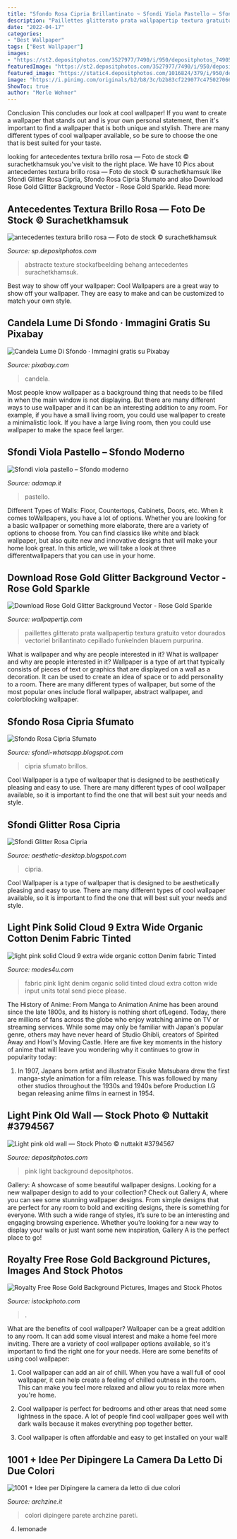 ```yaml
---
title: "Sfondo Rosa Cipria Brillantinato ~ Sfondi Viola Pastello – Sfondo Moderno"
description: "Paillettes glitterato prata wallpapertip textura gratuito vetor dourados vectoriel brillantinato cepillado funkelnden blauem purpurina"
date: "2022-04-17"
categories:
- "Best Wallpaper"
tags: ["Best Wallpaper"]
images:
- "https://st2.depositphotos.com/3527977/7490/i/950/depositphotos_74905819-stock-photo-pink-glitter-texture-abstract-background.jpg"
featuredImage: "https://st2.depositphotos.com/3527977/7490/i/950/depositphotos_74905819-stock-photo-pink-glitter-texture-abstract-background.jpg"
featured_image: "https://static4.depositphotos.com/1016824/379/i/950/depositphotos_3794567-stock-photo-light-pink-old-wall.jpg"
image: "https://i.pinimg.com/originals/b2/b8/3c/b2b83cf229077c4750270663555f9620.jpg"
ShowToc: true
author: "Merle Wehner"
---
```



Conclusion
This concludes our look at cool wallpaper! If you want to create a wallpaper that stands out and is your own personal statement, then it's important to find a wallpaper that is both unique and stylish. There are many different types of cool wallpaper available, so be sure to choose the one that is best suited for your taste.

	

		
looking for antecedentes textura brillo rosa — Foto de stock © surachetkhamsuk you've visit to the right place. We have 10 Pics about antecedentes textura brillo rosa — Foto de stock © surachetkhamsuk like Sfondi Glitter Rosa Cipria, Sfondo Rosa Cipria Sfumato and also Download Rose Gold Glitter Background Vector - Rose Gold Sparkle. Read more:
		
    
## Antecedentes Textura Brillo Rosa — Foto De Stock © Surachetkhamsuk

<img loading=lazy src="https://st2.depositphotos.com/3527977/7490/i/950/depositphotos_74905819-stock-photo-pink-glitter-texture-abstract-background.jpg" onerror="this.onerror=null;this.src='https://tse3.mm.bing.net/th?id=OIP.Xc4R765r4UktzW13sM0QlQHaE6&amp;pid=15.1';" alt="antecedentes textura brillo rosa — Foto de stock © surachetkhamsuk">

_Source: sp.depositphotos.com_

>abstracte texture stockafbeelding behang antecedentes surachetkhamsuk. 

	

Best way to show off your wallpaper:
Cool Wallpapers are a great way to show off your wallpaper. They are easy to make and can be customized to match your own style.

    
## Candela Lume Di Sfondo · Immagini Gratis Su Pixabay

<img loading=lazy src="https://cdn.pixabay.com/photo/2012/11/08/06/57/candle-65329_640.jpg" onerror="this.onerror=null;this.src='https://tse2.mm.bing.net/th?id=OIP.ZMbEn825fOAZBB79nSKcSwHaFO&amp;pid=15.1';" alt="Candela Lume Di Sfondo · Immagini gratis su Pixabay">

_Source: pixabay.com_

>candela. 

	

Most people know wallpaper as a background thing that needs to be filled in when the main window is not displaying. But there are many different ways to use wallpaper and it can be an interesting addition to any room. For example, if you have a small living room, you could use wallpaper to create a minimalistic look. If you have a large living room, then you could use wallpaper to make the space feel larger.

    
## Sfondi Viola Pastello – Sfondo Moderno

<img loading=lazy src="https://i.pinimg.com/originals/b2/b8/3c/b2b83cf229077c4750270663555f9620.jpg" onerror="this.onerror=null;this.src='https://tse3.mm.bing.net/th?id=OIP.LmLrQ5eZA1VMxn6p3qdO0QHaLH&amp;pid=15.1';" alt="Sfondi viola pastello – Sfondo moderno">

_Source: adamap.it_

>pastello. 

	

Different Types of Walls: Floor, Countertops, Cabinets, Doors, etc.
When it comes toWallpapers, you have a lot of options. Whether you are looking for a basic wallpaper or something more elaborate, there are a variety of options to choose from. You can find classics like white and black wallpaper, but also quite new and innovative designs that will make your home look great. In this article, we will take a look at three differentwallpapers that you can use in your home.

    
## Download Rose Gold Glitter Background Vector - Rose Gold Sparkle

<img loading=lazy src="https://www.wallpapertip.com/wmimgs/38-387337_rose-gold-glitter-background-vector-rose-gold-sparkle.jpg" onerror="this.onerror=null;this.src='https://tse2.mm.bing.net/th?id=OIP.O4kAyf91z1yCboX5TnsMLgHaHa&amp;pid=15.1';" alt="Download Rose Gold Glitter Background Vector - Rose Gold Sparkle">

_Source: wallpapertip.com_

>paillettes glitterato prata wallpapertip textura gratuito vetor dourados vectoriel brillantinato cepillado funkelnden blauem purpurina. 

	

What is wallpaper and why are people interested in it?
What is wallpaper and why are people interested in it?
Wallpaper is a type of art that typically consists of pieces of text or graphics that are displayed on a wall as a decoration. It can be used to create an idea of space or to add personality to a room. There are many different types of wallpaper, but some of the most popular ones include floral wallpaper, abstract wallpaper, and colorblocking wallpaper.

    
## Sfondo Rosa Cipria Sfumato

<img loading=lazy src="https://i.pinimg.com/236x/62/e8/c5/62e8c5854fe08737577a87fc0e6f2985.jpg" onerror="this.onerror=null;this.src='https://tse1.mm.bing.net/th?id=OIP.deKhts6ucgkbSodAWFwCzgAAAA&amp;pid=15.1';" alt="Sfondo Rosa Cipria Sfumato">

_Source: sfondi-whatsapp.blogspot.com_

>cipria sfumato brillos. 

	

Cool Wallpaper is a type of wallpaper that is designed to be aesthetically pleasing and easy to use. There are many different types of cool wallpaper available, so it is important to find the one that will best suit your needs and style.

    
## Sfondi Glitter Rosa Cipria

<img loading=lazy src="https://i.pinimg.com/736x/22/03/c9/2203c9f7e3c290cc3e874352769bdcff.jpg" onerror="this.onerror=null;this.src='https://tse4.mm.bing.net/th?id=OIP.Fo-Wk59g-y3yV6RxpExGYQHaFa&amp;pid=15.1';" alt="Sfondi Glitter Rosa Cipria">

_Source: aesthetic-desktop.blogspot.com_

>cipria. 

	

Cool Wallpaper is a type of wallpaper that is designed to be aesthetically pleasing and easy to use. There are many different types of cool wallpaper available, so it is important to find the one that will best suit your needs and style.

    
## Light Pink Solid Cloud 9 Extra Wide Organic Cotton Denim Fabric Tinted

<img loading=lazy src="https://kawaii.kawaii.at/img/light-pink-solid-Cloud-9-extra-wide-organic-cotton-Denim-fabric-Tinted-Denim-215576-2.jpg" onerror="this.onerror=null;this.src='https://tse3.mm.bing.net/th?id=OIP.VfFXwgd_fE5Acc42pSZ1ygD6D6&amp;pid=15.1';" alt="light pink solid Cloud 9 extra wide organic cotton Denim fabric Tinted">

_Source: modes4u.com_

>fabric pink light denim organic solid tinted cloud extra cotton wide input units total send piece please. 

	

The History of Anime: From Manga to Animation
Anime has been around since the late 1800s, and its history is nothing short ofLegend. Today, there are millions of fans across the globe who enjoy watching anime on TV or streaming services. While some may only be familiar with Japan's popular genre, others may have never heard of Studio Ghibli, creators of Spirited Away and Howl's Moving Castle. Here are five key moments in the history of anime that will leave you wondering why it continues to grow in popularity today:
1) In 1907, Japans born artist and illustrator Eisuke Matsubara drew the first manga-style animation for a film release. This was followed by many other studios throughout the 1930s and 1940s before Production I.G began releasing anime films in earnest in 1954.

    
## Light Pink Old Wall — Stock Photo © Nuttakit #3794567

<img loading=lazy src="https://static4.depositphotos.com/1016824/379/i/950/depositphotos_3794567-stock-photo-light-pink-old-wall.jpg" onerror="this.onerror=null;this.src='https://tse2.mm.bing.net/th?id=OIP.7n7O2PbRqNu6AvNKfg0vnQHaFj&amp;pid=15.1';" alt="Light pink old wall — Stock Photo © nuttakit #3794567">

_Source: depositphotos.com_

>pink light background depositphotos. 

	

Gallery: A showcase of some beautiful wallpaper designs.
Looking for a new wallpaper design to add to your collection? Check out Gallery A, where you can see some stunning wallpaper designs. From simple designs that are perfect for any room to bold and exciting designs, there is something for everyone. With such a wide range of styles, it’s sure to be an interesting and engaging browsing experience. Whether you’re looking for a new way to display your walls or just want some new inspiration, Gallery A is the perfect place to go!





	
	
    
## Royalty Free Rose Gold Background Pictures, Images And Stock Photos

<img loading=lazy src="https://media.istockphoto.com/photos/rose-gold-glitter-texture-background-picture-id577934892?k=6&amp;m=577934892&amp;s=612x612&amp;w=0&amp;h=gXIrWEHuIvrvJE97pGQki13wAG25E9npneHtkySYbF0=" onerror="this.onerror=null;this.src='https://tse1.mm.bing.net/th?id=OIP.NADq_nkcYlB6GFdgIuT1xwHaE5&amp;pid=15.1';" alt="Royalty Free Rose Gold Background Pictures, Images and Stock Photos">

_Source: istockphoto.com_

>. 

	

What are the benefits of cool wallpaper?
Wallpaper can be a great addition to any room. It can add some visual interest and make a home feel more inviting. There are a variety of cool wallpaper options available, so it's important to find the right one for your needs. Here are some benefits of using cool wallpaper: 
1. Cool wallpaper can add an air of chill. When you have a wall full of cool wallpaper, it can help create a feeling of chilled outness in the room. This can make you feel more relaxed and allow you to relax more when you're home. 

2. Cool wallpaper is perfect for bedrooms and other areas that need some lightness in the space. A lot of people find cool wallpaper goes well with dark walls because it makes everything pop together better. 

3. Cool wallpaper is often affordable and easy to get installed on your wall!

    
## 1001 + Idee Per Dipingere La Camera Da Letto Di Due Colori

<img loading=lazy src="https://archzine.it/wp-content/uploads/2021/03/dipingere-la-camera-da-letto-di-due-colori-parete-con-pannello-in-legno-bianco-e-verde.jpg" onerror="this.onerror=null;this.src='https://tse3.mm.bing.net/th?id=OIP.qUJXwcU89C6N-15DJkrv-gHaIt&amp;pid=15.1';" alt="1001 + Idee per Dipingere la camera da letto di due colori">

_Source: archzine.it_

>colori dipingere parete archzine pareti. 

	

4. lemonade 

